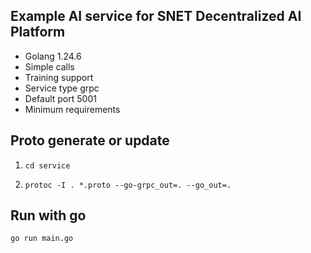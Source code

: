 ## Example AI service for SNET Decentralized AI Platform

* Golang 1.24.6
* Simple calls
* Training support
* Service type grpc
* Default port 5001
* Minimum requirements

## Proto generate or update

1. ```cd service```

2. ```protoc -I . *.proto --go-grpc_out=. --go_out=.```

## Run with go

```go run main.go```

